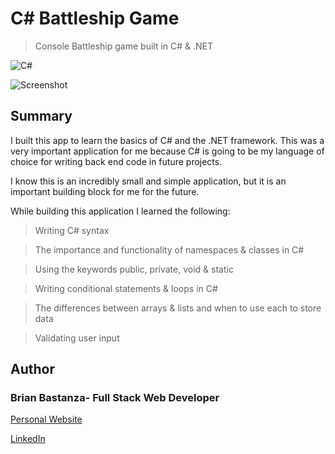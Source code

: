 # C# Battleship Game

> Console Battleship game built in C# & .NET

![C#](ReadmeImages/c_sharp.png)

![Screenshot](ReadmeImages/screenshot.png)

## Summary

I built this app to learn the basics of C# and the .NET framework. This was a very important application for me because C# is going to be my language of choice for writing back end code in future projects.

I know this is an incredibly small and simple application, but it is an important building block for me for the future.

While building this application I learned the following:

> Writing C# syntax

> The importance and functionality of namespaces & classes in C#

> Using the keywords public, private, void & static

> Writing conditional statements & loops in C#

> The differences between arrays & lists and when to use each to store data

> Validating user input

## Author

### Brian Bastanza- Full Stack Web Developer

<a href="https://www.brianbastanza.me/" target="_blank" rel="noopener">Personal Website</a>

[LinkedIn](www.linkedin.com/in/brian-bastanza-9035397b)
